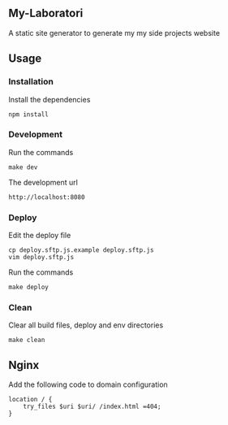 ## My-Laboratori

A static site generator to generate my my side projects website

## Usage

### Installation

Install the dependencies

    npm install

### Development

Run the commands

    make dev

The development url

    http://localhost:8080

### Deploy

Edit the deploy file

    cp deploy.sftp.js.example deploy.sftp.js
    vim deploy.sftp.js

Run the commands

    make deploy

### Clean

Clear all build files, deploy and env directories

    make clean

## Nginx

Add the following code to domain configuration

    location / {
        try_files $uri $uri/ /index.html =404;
    }
